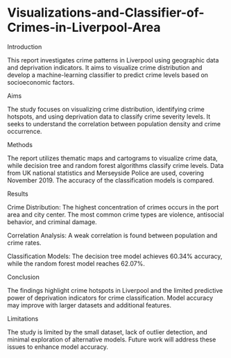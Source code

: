 # Visualizations-and-Classifier-of-Crimes-in-Liverpool-Area
Introduction

This report investigates crime patterns in Liverpool using geographic data and deprivation indicators. It aims to visualize crime distribution and develop a machine-learning classifier to predict crime levels based on socioeconomic factors.

Aims

The study focuses on visualizing crime distribution, identifying crime hotspots, and using deprivation data to classify crime severity levels. It seeks to understand the correlation between population density and crime occurrence.

Methods

The report utilizes thematic maps and cartograms to visualize crime data, while decision tree and random forest algorithms classify crime levels. Data from UK national statistics and Merseyside Police are used, covering November 2019. The accuracy of the classification models is compared.

Results

Crime Distribution: The highest concentration of crimes occurs in the port area and city center. The most common crime types are violence, antisocial behavior, and criminal damage.

Correlation Analysis: A weak correlation is found between population and crime rates.

Classification Models: The decision tree model achieves 60.34% accuracy, while the random forest model reaches 62.07%.

Conclusion

The findings highlight crime hotspots in Liverpool and the limited predictive power of deprivation indicators for crime classification. Model accuracy may improve with larger datasets and additional features.

Limitations

The study is limited by the small dataset, lack of outlier detection, and minimal exploration of alternative models. Future work will address these issues to enhance model accuracy.
